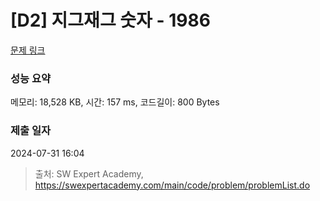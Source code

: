 # [D2] 지그재그 숫자 - 1986 

[문제 링크](https://swexpertacademy.com/main/code/problem/problemDetail.do?contestProbId=AV5PxmBqAe8DFAUq) 

### 성능 요약

메모리: 18,528 KB, 시간: 157 ms, 코드길이: 800 Bytes

### 제출 일자

2024-07-31 16:04



> 출처: SW Expert Academy, https://swexpertacademy.com/main/code/problem/problemList.do